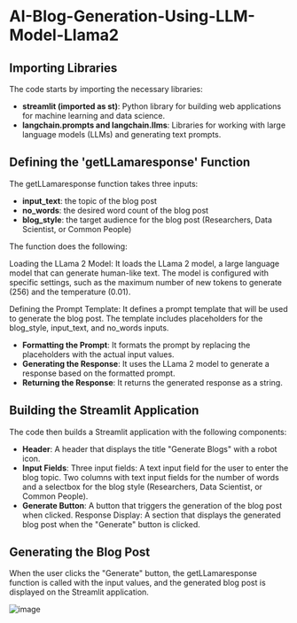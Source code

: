 <h1>AI-Blog-Generation-Using-LLM-Model-Llama2</h1>

<h2>Importing Libraries</h2>
The code starts by importing the necessary libraries:

- **streamlit (imported as st)**: Python library for building web applications for machine learning and data science.
- **langchain.prompts and langchain.llms**: Libraries for working with large language models (LLMs) and generating text prompts.

<h2>Defining the 'getLLamaresponse' Function</h2>
The getLLamaresponse function takes three inputs:

- **input_text**: the topic of the blog post
- **no_words**: the desired word count of the blog post
- **blog_style**: the target audience for the blog post (Researchers, Data Scientist, or Common People)

The function does the following:

Loading the LLama 2 Model: It loads the LLama 2 model, a large language model that can generate human-like text. The model is configured with specific settings, such as the maximum number of new tokens to generate (256) and the temperature (0.01).

Defining the Prompt Template: It defines a prompt template that will be used to generate the blog post. The template includes placeholders for the blog_style, input_text, and no_words inputs.

- **Formatting the Prompt**: It formats the prompt by replacing the placeholders with the actual input values.
- **Generating the Response**: It uses the LLama 2 model to generate a response based on the formatted prompt.
- **Returning the Response**: It returns the generated response as a string.

<h2>Building the Streamlit Application</h2>
The code then builds a Streamlit application with the following components:

- **Header**: A header that displays the title "Generate Blogs" with a robot icon.
- **Input Fields**: Three input fields:
A text input field for the user to enter the blog topic.
Two columns with text input fields for the number of words and a selectbox for the blog style (Researchers, Data Scientist, or Common People).
- **Generate Button**: A button that triggers the generation of the blog post when clicked.
Response Display: A section that displays the generated blog post when the "Generate" button is clicked.

<h2>Generating the Blog Post</h2>
When the user clicks the "Generate" button, the getLLamaresponse function is called with the input values, and the generated blog post is displayed on the Streamlit application.

![image](https://github.com/amoljain2k/AI-Content-Generator-Using-LLM-Model-Llama2/blob/main/Output.png)


